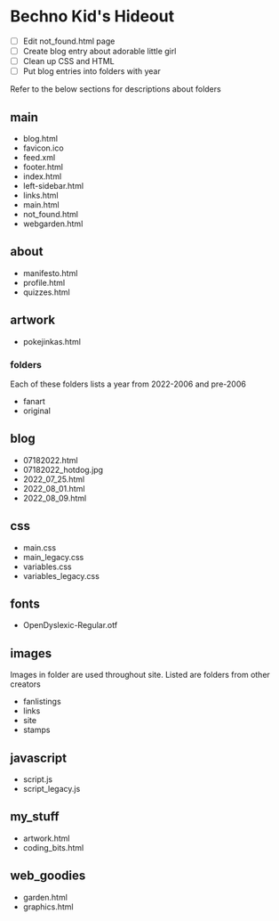 # Bechno Kid's Hideout

 - [ ] Edit not_found.html page
 - [ ] Create blog entry about adorable little girl
 - [ ] Clean up CSS and HTML
 - [ ] Put blog entries into folders with year

Refer to the below sections for descriptions about folders

## main
- blog.html
- favicon.ico
- feed.xml
- footer.html
- index.html
- left-sidebar.html
- links.html
- main.html
- not_found.html
- webgarden.html

## about
 - manifesto.html
 - profile.html
 - quizzes.html

## artwork
- pokejinkas.html
### folders
Each of these folders lists a year from 2022-2006 and pre-2006
- fanart
- original

##  blog

- 07182022.html
- 07182022_hotdog.jpg
- 2022_07_25.html
- 2022_08_01.html
- 2022_08_09.html

## css

- main.css
- main_legacy.css
- variables.css
- variables_legacy.css

## fonts

- OpenDyslexic-Regular.otf

## images
Images in folder are used throughout site. Listed are folders from other creators
- fanlistings
- links
- site
- stamps

## javascript
- script.js
- script_legacy.js

## my_stuff
- artwork.html
- coding_bits.html

## web_goodies
- garden.html
- graphics.html
